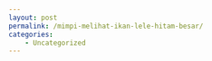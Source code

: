 ```yaml
---
layout: post
permalink: /mimpi-melihat-ikan-lele-hitam-besar/
categories:
    - Uncategorized
---
```


